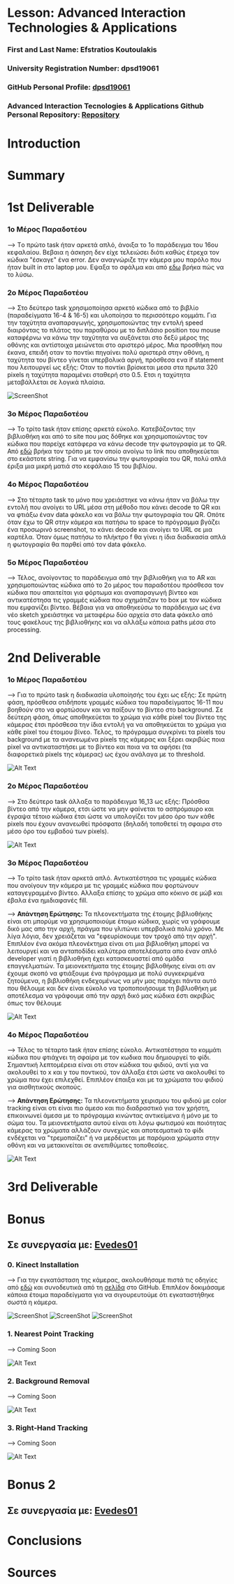 # Lesson: Advanced Interaction Technologies & Applications

### First and Last Name: Efstratios Koutoulakis
### University Registration Number: dpsd19061
### GitHub Personal Profile: [dpsd19061](https://github.com/dpsd19061)
### Advanced Interaction Tecnologies & Applications Github Personal Repository: [Repository](https://github.com/dpsd19061/Advanced-Interaction-Tecnologies-Applications-Individual-Assignment)

# Introduction


# Summary


# 1st Deliverable

### 1ο Μέρος Παραδοτέου

--> Tο πρώτο task ήταν αρκετά απλό, άνοιξα το 1ο παράδειγμα του 16ου κεφαλαίου. Βεβαια η άσκηση δεν είχε τελειώσει διότι καθώς έτρεχα τον κώδικα "έσκαγε" ένα error. Δεν αναγνώριζε την κάμερα μου παρόλο που ήταν built in στο laptop μου. Εψαξα το σφάλμα και από [εδω](https://discourse.processing.org/t/processing-cant-find-the-camera-video-libraries-dont-work/25128) βρήκα πώς να το λύσω.

### 2ο Μέρος Παραδοτέου

--> Στο δεύτερο task χρησιμοποίησα αρκετό κώδικα από το βιβλίο (παραδείγματα 16-4 & 16-5) και υλοποίησα το περισσότερο κομμάτι. Για την ταχύτητα αναπαραγωγής, χρησιμοποιώντας την εντολή speed διαιρόντας το πλάτος του παραθύρου με το διπλάσιο position του mouse καταφέρνω να κάνω την ταχύτητα να αυξάνεται στο δεξύ μέρος της οθόνης και αντίστοιχα μειώνεται στο αριστερό μέρος. Μια προσθήκη που έκανα, επειδή οταν το ποντίκι πηγαίνει πολύ αριστερά στην οθόνη, η ταχύτητα του βίντεο γίνεται υπερβολικά αργή, πρόσθεσα ενα if statement που λειτουργεί ως εξής: Οταν το ποντίκι βρίσκεται μεσα στα πρωτα 320 pixels η ταχύτητα παραμένει σταθερή στο 0.5. Ετσι η ταχύτητα μεταβάλλεται σε λογικά πλαίσια.

![ScreenShot](1.1.jpg)

### 3ο Μέρος Παραδοτέου

--> Το τρίτο task ήταν επίσης αρκετά εύκολο. Κατεβάζοντας την βιβλιοθήκη και από το site που μας δόθηκε και χρησιμοποιώντας τον κώδικα που παρείχε κατάφερα να κάνω decode την φωτογραφία με το QR. Από [εδώ](https://processing.org/examples/embeddedlinks.html) βρήκα τον τρόπο με τον οποίο ανοίγω το link που αποθηκεύεται στο εκάστοτε string. Για να εμφανίσω την φωτογραφία του QR, πολύ απλά έριξα μια μικρή ματιά στο κεφάλαιο 15 του βιβλίου.

### 4ο Μέρος Παραδοτέου

--> Στο τέταρτο task το μόνο που χρειάστηκε να κάνω ήταν να βάλω την εντολή που ανοίγει το URL μέσα στη μέθοδο που κάνει decode το QR και να φτιάξω έναν data φάκελο και να βάλω την φωτογραφία του QR. Οπότε όταν έχω το QR στην κάμερα και πατήσω το space το πρόγραμμα βγάζει ένα προσωρινό screenshot, το κάνει decode και ανοίγει το URL σε μια καρτέλα. Όταν όμως πατήσω το πλήκτρο f θα γίνει η ίδια διαδικασία απλά η φωτογραφία θα παρθεί από τον data φάκελο.

### 5ο Μέρος Παραδοτέου

--> Τέλος, ανοίγοντας το παράδειγμα από την βιβλιοθήκη για το AR και χρησιμοποιώντας κώδικα από το 2ο μέρος του παραδοτέου πρόσθεσα τον κώδικα που απαιτείται για φόρτωμα και αναπαραγωγή βίντεο και αντικατέστησα τις γραμμές κώδικα που σχημάτιζαν το box με τον κώδικα που εμφανίζει βίντεο. Βέβαια για να αποθηκεύσω το παράδειγμα ως ένα νέο sketch χρειάστηκε να μεταφέρω δύο αρχεία στο data φάκελο από τους φακέλους της βιβλιοθήκης και να αλλάξω κάποια paths μέσα στο processing.


# 2nd Deliverable

### 1ο Μέρος Παραδοτέου

--> Για το πρώτο task η διαδικασία υλοποίησής του έχει ως εξής: Σε πρώτη φάση, πρόσθεσα οτιδήποτε γραμμές κώδικα του παραδείγματος 16-11 που βοηθούν στο να φορτώσουν και να παίξουν το βίντεο στο background. Σε δεύτερη φάση, όπως αποθηκεύεται το χρώμα για κάθε pixel του βίντεο της κάμερας έτσι πρόσθεσα την ίδια εντολή γα να αποθηκεύεται το χρώμα για κάθε pixel του έτοιμου βίνεο. Τελος, το πρόγραμμα συγκρίνει τα pixels του background με τα ανανεωμένα pixels της κάμερας και ξέρει ακριβώς ποια pixel να αντικαταστήσει με το βίντεο και ποια να τα αφήσει (τα διαφορετικά pixels της κάμερας) ως έχου ανάλαγα με το threshold.

![Alt Text](s2.1.gif)

### 2ο Μέρος Παραδοτέου

--> Στο δεύτερο task άλλαξα το παράδειγμα 16_13 ως εξής: Πρόσθσα βίντεο από την κάμερα, ετσι ώστε να μην φαίνεται το ασπρόμαυρο και έγραψα τέτοιο κώδικα έτσι ώστε να υπολογίζει τον μέσο όρο των κάθε pixels που έχουν ανανεωθεί πρόσφατα (δηλαδή τοποθετεί τη σφαιρα στο μέσο όρο του εμβαδού των pixels).

![Alt Text](s2.2.gif)

### 3ο Μέρος Παραδοτέου

--> Το τρίτο task ήταν αρκετά απλό. Αντικατέστησα τις γραμμές κώδικα που ανοίγουν την κάμερα με τις γραμμές κώδικα που φορτώνουν καταγεγραμμένο βίντεο. Αλλαξα επίσης το χρώμα απο κόκινο σε μώβ και έβαλα ένα ημιδιαφανές fill.

--> **Απάντηση Ερώτησης:** Τα πλεονεκτήματα της έτοιμης βιβλιοθήκης είναι οτι μπορύμε να χρησιμοποιούμε έτοιμο κώδικα, χωρίς να γράφουμε δικό μας απο την αρχή, πράγμα που γλιτώνει υπερβολικά πολύ χρόνο. Με λίγα λόγια, δεν χρειάζεται να "εφευρίσκουμε τον τροχό από την αρχή". Επιπλέον ένα ακόμα πλεονέκτημα είναι οτι μια βιβλιοθήκη μπορεί να λειτουργεί και να ανταποδίδει καλύτερα αποτελέσματα απο έναν απλό developer γιατί η βιβλιοθήκη έχει κατασκευαστεί από ομάδα επαγγελματιών. Τα μειονεκτήματα της έτοιμης βιβλοθήκης είναι οτι αν έχουμε σκοπό να φτιάξουμε ένα πρόγραμμα με πολύ συγκεκριμένα ζητούμενα, η βιβλιοθήκη ενδεχομένως να μήν μας παρέχει πάντα αυτό που θέλουμε και δεν είναι εύκολο να τροποποιήσουμε τη βιβλιοθήκη με αποτέλεσμα να γράφουμε από την αρχή δικό μας κώδικα έστι ακριβώς όπως τον θέλουμε

![Alt Text](s2.3.gif)

### 4ο Μέρος Παραδοτέου

--> Τέλος το τέταρτο task ήταν επίσης εύκολο. Αντικατέστησα το κομμάτι κώδικα που φτιάχνει τη σφαίρα με τον κωδικα που δημιουργεί το φίδι. Σημαντική λεπτομέρεια είναι οτι στον κώδικα του φιδιού, αντί για να ακολουθεί το x και y του ποντικού, τον άλλαξα έτσι ώστε να ακολουθεί το χρώμα που έχει επιλεχθεί. Επιπλέον έπαιξα και με τα χρώματα του φιδιού για αισθητικούς σκοπούς.

--> **Απάντηση Ερώτησης:** Τα πλεονεκτήματα χειρισμου του φιδιού με color tracking είναι οτι είναι πιο άμεσο και πιο διαδραστικό για τον χρήστη, επικοινωνεί άμεσα με το πρόγραμμα κινώντας αντικείμενα ή μόνο με το σώμα του. Τα μειονεκτήματα αυτού είναι οτι λόγω φωτισμού και ποιότητας κάμερας τα χρώματα αλλάζουν συνεχώς και αποτεσματικά το φίδι ενδέχεται να "τρεμοπαίζει" ή να μερδέυεται με παρόμοια χρώματα στην οθόνη και να μετακινείται σε ανεπιθύμιτες τοποθεσίες.

![Alt Text](s2.4.gif)

# 3rd Deliverable 


# Bonus 

## Σε συνεργασία με: [Evedes01](https://github.com/Evedes01)

### 0. Kinect Installation

--> Για την εγκατάσταση της κάμερας, ακολουθήσαμε πιστά τις οδηγίες από [εδώ](https://fivedots.coe.psu.ac.th/~ad/kinect/installation.html) και συνοδευτικά από τη [σελίδα](https://github.com/merkourisa/Advanced-Interaction-Tecnologies-Applications-Individual-Assignment/issues/4) στο GitHub. Επιπλέον δοκιμάσαμε κάποια έτοιμα παραδείγματα για να σιγουρευτούμε ότι εγκαταστήθηκε σωστά η κάμερα.

![ScreenShot](se4.1.jpg)
![ScreenShot](se4.2.jpg)
![ScreenShot](se4.3.jpg)

### 1. Nearest Point Tracking

--> Coming Soon

![Alt Text](se4.4.gif)

### 2. Background Removal

--> Coming Soon

![Alt Text](se4.5.gif)

### 3. Right-Hand Tracking

--> Coming Soon

![Alt Text](se4.6.gif)

# Bonus 2

## Σε συνεργασία με: [Evedes01](https://github.com/Evedes01)

# Conclusions


# Sources
